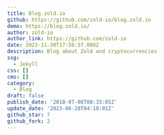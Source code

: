 ```yaml
---
title: Blog.zold.io
github: https://github.com/zold-io/blog.zold.io
demo: https://blog.zold.io/
author: zold-io
author_link: https://github.com/zold-io
date: 2023-11-30T17:56:57.008Z
description: Blog about Zold and cryptocurrencies
ssg:
  - Jekyll
css: []
cms: []
category:
  - Blog
draft: false
publish_date: '2018-07-08T08:33:05Z'
update_date: '2023-06-28T04:18:01Z'
github_star: 7
github_fork: 2
---
```

